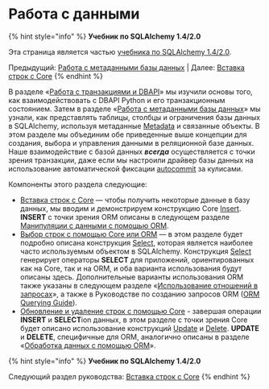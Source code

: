 # Работа с данными

{% hint style="info" %}
**Учебник по SQLAlchemy 1.4/2.0**

Эта страница является частью [учебника по SQLAlchemy 1.4/2.0](../).

Предыдущий: [Работа с метаданными базы данных](../rabota-s-metadannymi-bazy-dannykh.md) | Далее: [Вставка строк с Core](vstavka-strok-s-core.md)
{% endhint %}

В разделе «[Работа с транзакциями и DBAPI](../rabota-s-tranzakciyami-i-dbapi.md)» мы изучили основы того, как взаимодействовать с DBAPI Python и его транзакционным состоянием. Затем в разделе «[Работа с метаданными базы данных](../rabota-s-metadannymi-bazy-dannykh.md)» мы узнали, как представлять таблицы, столбцы и ограничения базы данных в SQLAlchemy, используя метаданные [Metadata](https://docs.sqlalchemy.org/en/14/core/metadata.html#sqlalchemy.schema.MetaData) и связанные объекты. В этом разделе мы объединим обе приведенные выше концепции для создания, выбора и управления данными в реляционной базе данных. Наше взаимодействие с базой данных _**всегда**_ осуществляется с точки зрения транзакции, даже если мы настроили драйвер базы данных на использование автоматической фиксации [autocommit](https://docs.sqlalchemy.org/en/14/core/connections.html#dbapi-autocommit) за кулисами.

Компоненты этого раздела следующие:

* [Вставка строк с Core](vstavka-strok-s-core.md) — чтобы получить некоторые данные в базу данных, мы вводим и демонстрируем конструкцию Core [Insert](https://docs.sqlalchemy.org/en/14/core/dml.html#sqlalchemy.sql.expression.Insert). **INSERT** с точки зрения ORM описаны в следующем разделе [Манипуляции с данными с помощью ORM](../manipulyacii-s-dannymi-s-pomoshyu-orm.md).
* [Выбор строк с помощью Core или ORM](vybor-strok-s-pomoshyu-core-ili-orm.md) — в этом разделе будет подробно описана конструкция [Select](https://docs.sqlalchemy.org/en/14/core/selectable.html#sqlalchemy.sql.expression.Select), которая является наиболее часто используемым объектом в SQLAlchemy. Конструкция [Select](https://docs.sqlalchemy.org/en/14/core/selectable.html#sqlalchemy.sql.expression.Select) генерирует операторы **SELECT** для приложений, ориентированных как на Core, так и на ORM, и оба варианта использования будут описаны здесь. Дополнительные варианты использования ORM также указаны в следующем разделе «[Использование отношений в запросах](../rabota-so-svyazannymi-obektami.md#ispolzovanie-otnoshenii-relationships-v-zaprosakh-query)», а также в Руководстве по созданию запросов ORM ([ORM Querying Guide](https://docs.sqlalchemy.org/en/14/orm/queryguide.html)).
* [Обновление и удаление строк с помощью Core](obnovlenie-i-udalenie-strok-s-pomoshyu-core.md) - завершая операции **INSERT** и **SELECT**ion данных, в этом разделе с точки зрения Core будет описано использование конструкций [Update](https://docs.sqlalchemy.org/en/14/core/dml.html#sqlalchemy.sql.expression.Update) и [Delete](https://docs.sqlalchemy.org/en/14/core/dml.html#sqlalchemy.sql.expression.Delete). **UPDATE** и **DELETE**, специфичные для ORM, аналогично описаны в разделе «[Обработка данных с помощью ORM](../manipulyacii-s-dannymi-s-pomoshyu-orm.md)».

{% hint style="info" %}
**Учебник по SQLAlchemy 1.4/2.0**

Следующий раздел руководства: [Вставка строк с Core](vstavka-strok-s-core.md)
{% endhint %}
